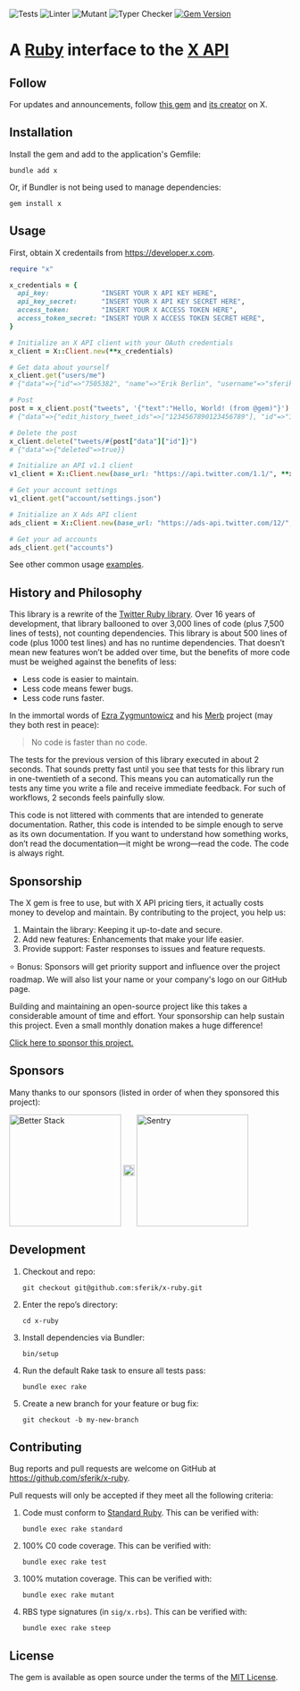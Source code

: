 ![Tests](https://github.com/sferik/x-ruby/actions/workflows/test.yml/badge.svg)
![Linter](https://github.com/sferik/x-ruby/actions/workflows/lint.yml/badge.svg)
![Mutant](https://github.com/sferik/x-ruby/actions/workflows/mutant.yml/badge.svg)
![Typer Checker](https://github.com/sferik/x-ruby/actions/workflows/type_check.yml/badge.svg)
[![Gem Version](https://badge.fury.io/rb/x.svg)](https://rubygems.org/gems/x)

# A [Ruby](https://www.ruby-lang.org) interface to the [X API](https://developer.x.com)

## Follow

For updates and announcements, follow [this gem](https://x.com/gem) and [its creator](https://x.com/sferik) on X.

## Installation

Install the gem and add to the application's Gemfile:

    bundle add x

Or, if Bundler is not being used to manage dependencies:

    gem install x

## Usage

First, obtain X credentails from <https://developer.x.com>.

```ruby
require "x"

x_credentials = {
  api_key:             "INSERT YOUR X API KEY HERE",
  api_key_secret:      "INSERT YOUR X API KEY SECRET HERE",
  access_token:        "INSERT YOUR X ACCESS TOKEN HERE",
  access_token_secret: "INSERT YOUR X ACCESS TOKEN SECRET HERE",
}

# Initialize an X API client with your OAuth credentials
x_client = X::Client.new(**x_credentials)

# Get data about yourself
x_client.get("users/me")
# {"data"=>{"id"=>"7505382", "name"=>"Erik Berlin", "username"=>"sferik"}}

# Post
post = x_client.post("tweets", '{"text":"Hello, World! (from @gem)"}')
# {"data"=>{"edit_history_tweet_ids"=>["1234567890123456789"], "id"=>"1234567890123456789", "text"=>"Hello, World! (from @gem)"}}

# Delete the post
x_client.delete("tweets/#{post["data"]["id"]}")
# {"data"=>{"deleted"=>true}}

# Initialize an API v1.1 client
v1_client = X::Client.new(base_url: "https://api.twitter.com/1.1/", **x_credentials)

# Get your account settings
v1_client.get("account/settings.json")

# Initialize an X Ads API client
ads_client = X::Client.new(base_url: "https://ads-api.twitter.com/12/", **x_credentials)

# Get your ad accounts
ads_client.get("accounts")
```

See other common usage [examples](https://github.com/sferik/x-ruby/tree/main/examples).

## History and Philosophy

This library is a rewrite of the [Twitter Ruby library](https://github.com/sferik/twitter). Over 16 years of development, that library ballooned to over 3,000 lines of code (plus 7,500 lines of tests), not counting dependencies. This library is about 500 lines of code (plus 1000 test lines) and has no runtime dependencies. That doesn’t mean new features won’t be added over time, but the benefits of more code must be weighed against the benefits of less:

* Less code is easier to maintain.
* Less code means fewer bugs.
* Less code runs faster.

In the immortal words of [Ezra Zygmuntowicz](https://github.com/ezmobius) and his [Merb](https://github.com/merb) project (may they both rest in peace):

> No code is faster than no code.

The tests for the previous version of this library executed in about 2 seconds. That sounds pretty fast until you see that tests for this library run in one-twentieth of a second. This means you can automatically run the tests any time you write a file and receive immediate feedback. For such of workflows, 2 seconds feels painfully slow.

This code is not littered with comments that are intended to generate documentation. Rather, this code is intended to be simple enough to serve as its own documentation. If you want to understand how something works, don’t read the documentation—it might be wrong—read the code. The code is always right.

## Sponsorship

The X gem is free to use, but with X API pricing tiers, it actually costs money to develop and maintain. By contributing to the project, you help us:

1. Maintain the library: Keeping it up-to-date and secure.
2. Add new features: Enhancements that make your life easier.
3. Provide support: Faster responses to issues and feature requests.

⭐️ Bonus: Sponsors will get priority support and influence over the project roadmap. We will also list your name or your company's logo on our GitHub page.

Building and maintaining an open-source project like this takes a considerable amount of time and effort. Your sponsorship can help sustain this project. Even a small monthly donation makes a huge difference!

[Click here to sponsor this project.](https://github.com/sponsors/sferik)

## Sponsors

Many thanks to our sponsors (listed in order of when they sponsored this project):

<a href="https://betterstack.com"><img src="https://raw.githubusercontent.com/sferik/x-ruby/main/sponsor_logos/better_stack.svg" alt="Better Stack" width="200" align="middle"></a>
<img src="https://raw.githubusercontent.com/sferik/x-ruby/main/sponsor_logos/spacer.png" width="20" align="middle">
<a href="https://sentry.io"><img src="https://raw.githubusercontent.com/sferik/x-ruby/main/sponsor_logos/sentry.svg" alt="Sentry" width="200" align="middle"></a>

## Development

1. Checkout and repo:

       git checkout git@github.com:sferik/x-ruby.git

2. Enter the repo’s directory:

       cd x-ruby

3. Install dependencies via Bundler:

       bin/setup

4. Run the default Rake task to ensure all tests pass:

       bundle exec rake

5. Create a new branch for your feature or bug fix:

       git checkout -b my-new-branch

## Contributing

Bug reports and pull requests are welcome on GitHub at https://github.com/sferik/x-ruby.

Pull requests will only be accepted if they meet all the following criteria:

1. Code must conform to [Standard Ruby](https://github.com/standardrb/standard). This can be verified with:

       bundle exec rake standard

2. 100% C0 code coverage. This can be verified with:

       bundle exec rake test

3. 100% mutation coverage. This can be verified with:

       bundle exec rake mutant

4. RBS type signatures (in `sig/x.rbs`). This can be verified with:

       bundle exec rake steep

## License

The gem is available as open source under the terms of the [MIT License](https://opensource.org/licenses/MIT).
